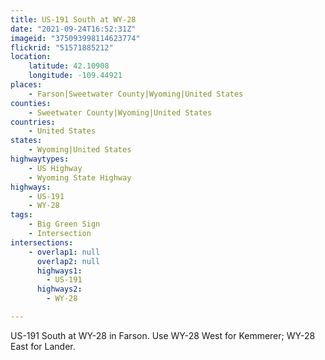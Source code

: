 ```yaml
---
title: US-191 South at WY-28
date: "2021-09-24T16:52:31Z"
imageid: "375093998114623774"
flickrid: "51571885212"
location:
    latitude: 42.10908
    longitude: -109.44921
places:
    - Farson|Sweetwater County|Wyoming|United States
counties:
    - Sweetwater County|Wyoming|United States
countries:
    - United States
states:
    - Wyoming|United States
highwaytypes:
    - US Highway
    - Wyoming State Highway
highways:
    - US-191
    - WY-28
tags:
    - Big Green Sign
    - Intersection
intersections:
    - overlap1: null
      overlap2: null
      highways1:
        - US-191
      highways2:
        - WY-28

---
```

US-191 South at WY-28 in Farson.  Use WY-28 West for Kemmerer; WY-28 East for Lander.